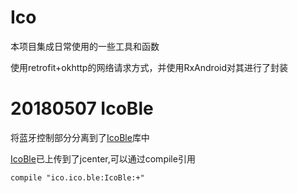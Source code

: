 # Ico
本项目集成日常使用的一些工具和函数

使用retrofit+okhttp的网络请求方式，并使用RxAndroid对其进行了封装

# 20180507 IcoBle
将蓝牙控制部分分离到了[IcoBle](https://github.com/ico10297024/IcoBle)库中

[IcoBle](https://github.com/ico10297024/IcoBle)已上传到了jcenter,可以通过compile引用
```
compile "ico.ico.ble:IcoBle:+"
```
